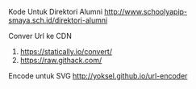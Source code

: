Kode Untuk Direktori Alumni
http://www.schoolyapip-smaya.sch.id/direktori-alumni

Conver Url ke CDN
1. https://statically.io/convert/
2. https://raw.githack.com/

Encode untuk SVG
http://yoksel.github.io/url-encoder
